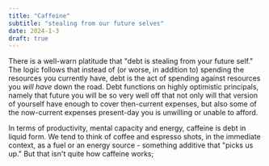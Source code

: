 ```yaml
---
title: "Caffeine"
subtitle: "stealing from our future selves"
date: 2024-1-3
draft: true
---
```

There is a well-warn platitude that "debt is stealing from your future self." The logic follows that instead of (or worse, in addition to) spending the resources you currently have, debt is the act of spending against resources you _will have_ down the road. Debt functions on highly optimistic principals, namely that future you will be so very well off that not only will that version of yourself have enough to cover then-current expenses, but also some of the now-current expenses present-day you is unwilling or unable to afford. 

In terms of productivity, mental capacity and energy, caffeine is debt in liquid form.    We tend to think of coffee and espresso shots, in the immediate context, as a fuel or an energy source - something additive that "picks us up." But that isn't quite how caffeine works; 
<!--stackedit_data:
eyJoaXN0b3J5IjpbLTE2MTQwMzkyOTcsLTM2MTYzNTA1MSwtMz
UxMjkzMzUwXX0=
-->